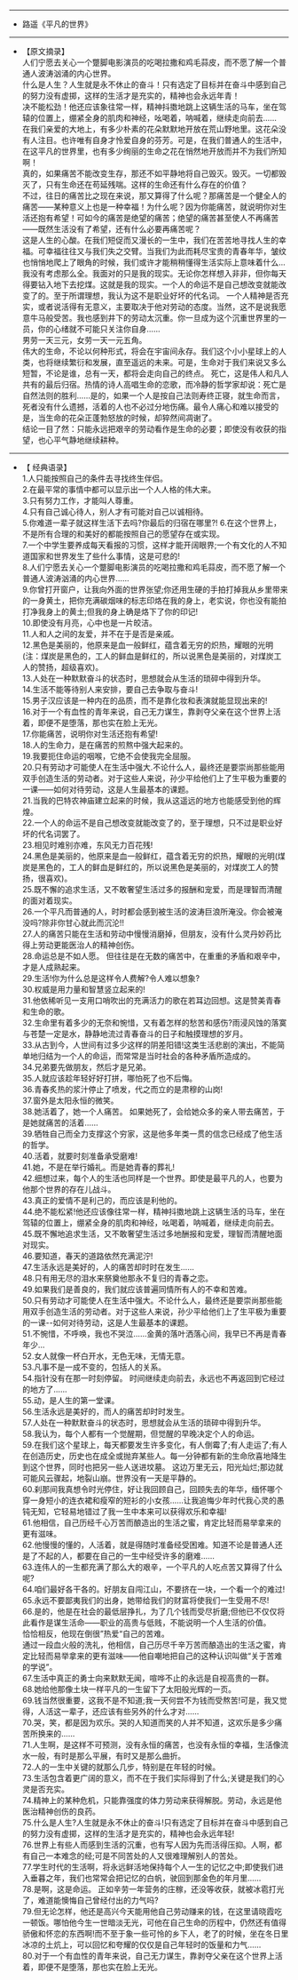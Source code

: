 ***
- 路遥《平凡的世界》
***
- 【原文摘录】  
  人们宁愿去关心一个蹩脚电影演员的吃喝拉撒和鸡毛蒜皮，而不愿了解一个普通人波涛汹涌的内心世界。    
  什么是人生？人生就是永不休止的奋斗！只有选定了目标并在奋斗中感到自己的努力没有虚掷，这样的生活才是充实的，精神也会永远年青！  
  决不能松劲！他还应该象往常一样，精神抖擞地跳上这辆生活的马车，坐在驾辕的位置上，绷紧全身的肌肉和神经，吆喝着，呐喊着，继续走向前去……  
  在我们亲爱的大地上，有多少朴素的花朵默默地开放在荒山野地里。这花朵没有人注目。也许唯有自身才怜爱自身的芬芳。可是，在我们普通人的生活中，在这平凡的世界里，也有多少绚丽的生命之花在悄然地开放而并不为我们所知啊！  
  真的，如果痛苦不能改变生存，那还不如平静地将自己毁灭。毁灭。一切都毁灭了，只有生命还在苟延残喘。这样的生命还有什么存在的价值？  
  不过，往日的痛苦比之现在来说，那又算得了什么呢？那痛苦是一个健全人的痛苦——某种意义上也是一种幸福！为什么呢？因为你能痛苦，就说明你对生活还抱有希望！可如今的痛苦是绝望的痛苦；绝望的痛苦甚至使人不再痛苦——既然生活没有了希望，还有什么必要再痛苦呢？  
  这是人生的心酸。在我们短促而又漫长的一生中，我们在苦苦地寻找人生的幸福。可幸福往往又与我们失之交臂。当我们为此而耗尽宝贵的青春年华，皱纹也悄悄地爬上了眼角的时候，我们或许才能稍稍懂得生活实际上意味着什么…  
  我没有考虑那么全。我面对的只是我的现实。无论你怎样想入非非，但你每天得要钻入地下去挖煤。这就是我的现实。一个人的命运不是自己想改变就能改变了的。至于所谓理想，我认为这不是职业好坏的代名词。  一个人精神是否充实，或者说活得有无意义，主要取决于他对劳动的态度。当然，这不是说我愿意牛马般受苦。我也感到井下的劳动太沉重。你一旦成为这个沉重世界里的一员，你的心绪就不可能只关注你自身……  
  男劳一天三元，女劳一天一元五角。    
  伟大的生命，不论以何种形式，将会在宇宙间永存。我们这个小小星球上的人类，也将继续繁衍和发展，直至遥远的未来。可是，生命对于我们来说又多么短暂，不论是谁，总有一天，都将会走向自己的终点。  死亡，这是伟人和凡人共有的最后归宿。热情的诗人高唱生命的恋歌，而冷静的哲学家却说：死亡是自然法则的胜利……是的，如果一个人是按自己法则寿终正寝，就生命而言，死者没有什么遗撼，活着的人也不必过分地伤痛。最令人痛心和难以接受的是，当生命的花朵正蓬勃怒放的时候，却猝然间凋谢了。    
  结论一目了然：只能永远把艰辛的劳动看作是生命的必要；即使没有收获的指望，也心平气静地继续耕种。    

***
- 【 经典语录】  
1.人只能按照自己的条件去寻找终生伴侣。    
2.在最平常的事情中都可以显示出一个人人格的伟大来。    
3.只有努力工作，才能叫人尊重。    
4.只有自己诚心待人，别人才有可能对自己以诚相待。  
5.你难道一辈子就这样生活下去吗?你最后的归宿在哪里?!
6.在这个世界上，不是所有合理的和美好的都能按照自己的愿望存在或实现。  
7.一个中学生要养成每天看报的习惯，这样才能开阔眼界;一个有文化的人不知道国家和世界发生了些什么事情，这是可悲的!  
8.人们宁愿去关心一个蹩脚电影演员的吃喝拉撒和鸡毛蒜皮，而不愿了解一个普通人波涛汹涌的内心世界……  
9.你曾打开窗户，让我向外面的世界张望;你还用生硬的手拍打掉我从乡里带来的一身黄土，把你充满碳烟味的标志印烙在我的身上，老实说，你也没有能拍打净我身上的黄土;但我的身上确是烙下了你的印记!  
10.即使没有月亮，心中也是一片皎洁。  
11.人和人之间的友爱，并不在于是否是亲戚。  
12.黑色是美丽的，他原来是血一般鲜红，蕴含着无穷的炽热，耀眼的光明(注：煤炭是黑色的，工人的鲜血是鲜红的，所以说黑色是美丽的，对煤炭工人的赞扬，超级喜欢)。  
13.人处在一种默默奋斗的状态时，思想就会从生活的琐碎中得到升华。  
14.生活不能等待别人来安排，要自己去争取与奋斗!  
15.男子汉应该是一种内在的品质，而不是靠化妆和表演就能显现出来的!  
16.对于一个有血性的青年来说，自己无力谋生，靠剥夺父亲在这个世界上活着，即便不是堕落，那也实在脸上无光。  
17.你能痛苦，说明你对生活还抱有希望!  
18.人的生命力，是在痛苦的煎熬中强大起来的。  
19.我要扼住命运的咽喉，它绝不会使我完全屈服。  
20.只有劳动才可能使人在生活中强大.不论什么人，最终还是要崇尚那些能用双手创造生活的劳动者。对于这些人来说，孙少平给他们上了生平极为重要的一课——如何对待劳动，这是人生最基本的课题。  
21.当我的巴特农神庙建立起来的时候，我从这遥远的地方也能感受到他的辉煌。  
22.一个人的命运不是自己想改变就能改变了的，至于理想，只不过是职业好坏的代名词罢了。  
23.相见时难别亦难，东风无力百花残!  
24.黑色是美丽的，他原来是血一般鲜红，蕴含着无穷的炽热，耀眼的光明(煤炭是黑色的，工人的鲜血是鲜红的，所以说黑色是美丽的，对煤炭工人的赞扬，很喜欢)。  
25.既不懈的追求生活，又不敢奢望生活过多的报酬和宠爱，而是理智而清醒的面对着现实。  
26.一个平凡而普通的人，时时都会感到被生活的波涛巨浪所淹没。你会被淹没吗?除非你甘心就此而沉沦!!  
27.人的痛苦只能在生活和劳动中慢慢消磨掉，但朋友，没有什么灵丹妙药比得上劳动更能医治人的精神创伤。  
28.命运总是不如人愿。  但往往是在无数的痛苦中，在重重的矛盾和艰辛中，才是人成熟起来。  
29.生活!你为什么总是这样令人费解?令人难以想象?  
30.权威是用力量和智慧竖立起来的!  
31.他依稀听见一支用口哨吹出的充满活力的歌在若耳边回想。这是赞美青春和生命的歌。  
32.生命里有着多少的无奈和惋惜，又有着怎样的愁苦和感伤?雨浸风蚀的落寞与苍楚一定是水，静静地流过青春奋斗的日子和触摸理想的岁月。  
33.从古到今，人世间有过多少这样的阴差阳错!这类生活悲剧的演出，不能简单地归结为一个人的命运，而常常是当时社会的各种矛盾所造成的。  
34.兄弟要先做朋友，然后才是兄弟。  
35.人就应该趁年轻好好打拼，哪怕死了也不后悔。  
36.青春炙热的浆汁停止了喷发，代之而立的是肃穆的山岗!  
37.窗外是太阳永恒的微笑。  
38.她活着了，她一个人痛苦。  如果她死了，会给她众多的亲人带去痛苦，于是她就痛苦的活着……  
39.牺牲自己而全力支撑这个穷家，这是他多年类一贯的信念已经成了他生活的哲学。  
40.活着，就要时刻准备承受磨难!  
41.她，不是在举行婚礼。而是她青春的葬礼!  
42.细想过来，每个人的生活也同样是一个世界。即使是最平凡的人，也要为他那个世界的存在儿战斗。  
43.真正的爱情不是利己的，而应该是利他的。  
44.绝不能松紧!他还应该像往常一样，精神抖擞地跳上这辆生活的马车，坐在驾辕的位置上，绷紧全身的肌肉和神经，吆喝着，呐喊着，继续走向前去。  
45.既不懈地追求生活，又不敢奢望生活过多地酬报和宠爱，理智而清醒地面对现实。  
46.要知道，春天的道路依然充满泥泞!  
47.生活永远是美好的，人的痛苦却时时在发生……  
48.只有用无尽的泪水来祭奠他那永不复归的青春之恋。  
49.如果我们是善良的，我们就应该普遍同情所有人的不幸和苦难。  
50.只有劳动才可能使人在生活中强大。不论什么人，最终还是要崇尚那些能用双手创造生活的劳动者。对于这些人来说，孙少平给他们上了生平极为重要的一课--如何对待劳动，这是人生最基本的课题。  
51.不惋惜，不呼唤，我也不哭泣……金黄的落叶洒落心间，我早已不再是青春年少…  
52.女人就像一杯白开水，无色无味，无情无意。  
53.凡事不是一成不变的，包括人的关系。  
54.指针没有在那一时刻停留。  时间继续走向前去，永远也不再返回到它经过的地方了……  
55.动，是人生的第一堂课。  
56.生活永远是美好的，而人的痛苦却时时发生。  
57.人处在一种默默奋斗的状态时，思想就会从生活的琐碎中得到升华。  
58.我认为，每个人都有一个觉醒期，但觉醒的早晚决定个人的命运。  
59.在我们这个星球上，每天都要发生许多变化，有人倒霉了;有人走运了;有人在创造历史，历史也在成全或抛弃某些人。每一分钟都有新的生命欣喜地降生到这个世界，同时也把另一些人送进坟墓。  这边万里无云，阳光灿烂;那边就可能风云骤起，地裂山崩。世界没有一天是平静的。  
60.刹那间我真想令时光停住，好让我回顾自己，回顾失去的年华，缅怀哪个穿一身短小的连衣裙和瘦窄的短衫的小女孩……让我追悔少年时代我心灵的愚钝无知，它轻易地错过了我一生中本来可以获得欢乐和幸福!  
61.他相信，自己历经千心万苦而酿造出的生活之蜜，肯定比轻而易举拿来的更有滋味。  
62.他慢慢的懂的，人活着，就是得随时准备经受困难。知道不论是普通人还是了不起的人，都要在自己的一生中经受许多的磨难……  
63.连伟人的一生都充满了那么大的艰辛，一个平凡的人吃点苦又算得了什么呢?  
64.咱们最好各干各的。好朋友自闯江山，不要挤在一块，一个看一个的难过!  
65.永远不要鄙夷我们的出身，她带给我们的财富将使我们一生受用不尽!  
66.是的，他是在社会的最低层挣扎，为了几个钱而受尽折磨;但他已不仅仅将此看作是谋生活命——职业的高贵与低贱，不能说明一个人生活的价值。  
恰恰相反，他现在倒很”热爱“自己的苦难。  
通过一段血火般的洗礼，他相信，自己历尽千辛万苦而酿造出的生活之蜜，肯定比轻而易举拿来的更有滋味——他自嘲地把自己的这种认识叫做“关于苦难的学说”。  
67.生活中真正的勇士向来默默无闻，喧哗不止的永远是自视高贵的一群。  
68.她给他那像土块一样平凡的一生留下了太阳般光辉的一页。  
69.钱当然很重要，这我不是不知道;我一天何尝不为钱而受熬苦!可是，我又觉得，人活这一辈子，还应该有些另外的什么才对……  
70.哭，笑，都是因为欢乐。哭的人知道而笑的人并不知道，这欢乐是多少痛苦所换来的……  
71.人生啊，是这样不可预测，没有永恒的痛苦，也没有永恒的幸福，生活像流水一般，有时是那么平展，有时又是那么曲折。  
72.人的一生中关键的就那么几步，特别是在年轻的时候。  
73.生活包含着更广阔的意义，而不在于我们实际得到了什么;关键是我们的心灵是否充实。  
74.精神上的某种危机，只能靠强度的体力劳动来获得解脱。劳动，永远是他医治精神创伤的良药。  
75.什么是人生?人生就是永不休止的奋斗!只有选定了目标并在奋斗中感到自己的努力没有虚掷，这样的生活才是充实的，精神也会永远年轻!  
76.世界上有些人而感到生活的沉重，也有写人因为先而活得压抑。人啊，都有自己一本难念的经;可是不同苦处的人又很难理解别人的苦处。  
77.学生时代的生活啊，将永远鲜活地保持每个人一生的记忆之中;即使我们进入垂暮之年，我们也常常会把记忆的白帆，驶回到那金色的年月里……  
78.是啊，这是命运。  正如辛劳一年营务的庄稼，还没等收获，就被冰雹打光了，难道能懊悔自己曾经付出的力气吗?  
79.但无论怎样，他还是高兴今天能用他自己劳动赚来的钱，在这里请晓霞吃一顿饭。哪怕他今生一世暗淡无光，可他在自己生命的历程中，仍然还有值得骄傲和怀恋的东西啊!而不至于象一些可怜的乡下人，老了的时候，坐在冬日里冰凉的土炕上，可以回忆和夸耀的仅仅是自己年轻时的饭量和力气……  
80.对于一个有血性的青年来说，自己无力谋生，靠剥夺父亲在这个世界上活着，即便不是堕落，那也实在脸上无光。  
